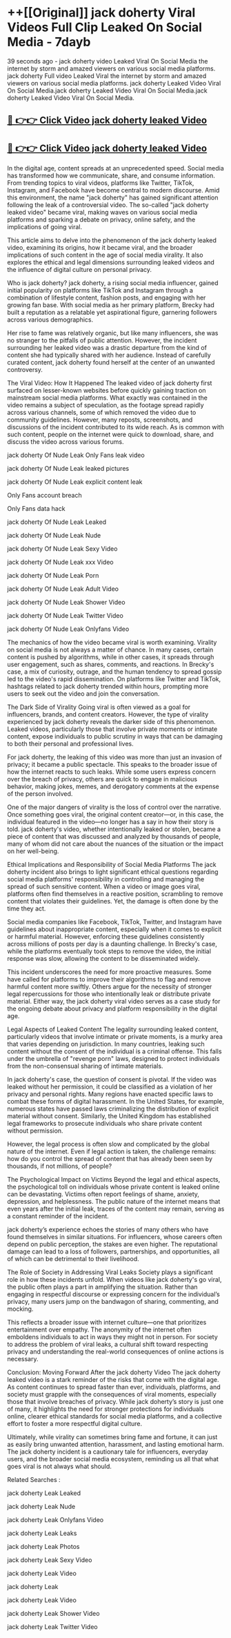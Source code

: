 # ++[[Original]] jack doherty Viral Videos Full Clip Leaked On Social Media - 7dayb<br>

39 seconds ago - jack doherty video Leaked Viral On Social Media the internet by storm and amazed viewers on various social media platforms.
jack doherty Full video Leaked Viral the internet by storm and amazed viewers on various social media platforms. jack doherty Leaked Video Viral On Social Media.jack doherty Leaked Video Viral On Social Media.jack doherty Leaked Video Viral On Social Media.<br>


## [🔴 👉👉 Click Video jack doherty leaked Video ](https://onlyclips.site?title=jack_doherty&ref=git)

## [🔴 👉👉 Click Video jack doherty leaked Video ](https://onlyclips.site?title=jack_doherty&ref=git)

In the digital age, content spreads at an unprecedented speed. Social media has transformed how we communicate, share, and consume information. From trending topics to viral videos, platforms like Twitter, TikTok, Instagram, and Facebook have become central to modern discourse. Amid this environment, the name "jack doherty" has gained significant attention following the leak of a controversial video. The so-called "jack doherty leaked video" became viral, making waves on various social media platforms and sparking a debate on privacy, online safety, and the implications of going viral.

This article aims to delve into the phenomenon of the jack doherty leaked video, examining its origins, how it became viral, and the broader implications of such content in the age of social media virality. It also explores the ethical and legal dimensions surrounding leaked videos and the influence of digital culture on personal privacy.

Who is jack doherty?
jack doherty, a rising social media influencer, gained initial popularity on platforms like TikTok and Instagram through a combination of lifestyle content, fashion posts, and engaging with her growing fan base. With social media as her primary platform, Brecky had built a reputation as a relatable yet aspirational figure, garnering followers across various demographics.

Her rise to fame was relatively organic, but like many influencers, she was no stranger to the pitfalls of public attention. However, the incident surrounding her leaked video was a drastic departure from the kind of content she had typically shared with her audience. Instead of carefully curated content, jack doherty found herself at the center of an unwanted controversy.

The Viral Video: How It Happened
The leaked video of jack doherty first surfaced on lesser-known websites before quickly gaining traction on mainstream social media platforms. What exactly was contained in the video remains a subject of speculation, as the footage spread rapidly across various channels, some of which removed the video due to community guidelines. However, many reposts, screenshots, and discussions of the incident contributed to its wide reach. As is common with such content, people on the internet were quick to download, share, and discuss the video across various forums.

jack doherty Of Nude Leak Only Fans leak video

jack doherty Of Nude Leak leaked pictures

jack doherty Of Nude Leak explicit content leak

Only Fans account breach

Only Fans data hack

jack doherty Of Nude Leak Leaked

jack doherty Of Nude Leak Nude

jack doherty Of Nude Leak Sexy Video

jack doherty Of Nude Leak xxx Video

jack doherty Of Nude Leak Porn

jack doherty Of Nude Leak Adult Video

jack doherty Of Nude Leak Shower Video

jack doherty Of Nude Leak Twitter Video

jack doherty Of Nude Leak Onlyfans Video

The mechanics of how the video became viral is worth examining. Virality on social media is not always a matter of chance. In many cases, certain content is pushed by algorithms, while in other cases, it spreads through user engagement, such as shares, comments, and reactions. In Brecky's case, a mix of curiosity, outrage, and the human tendency to spread gossip led to the video's rapid dissemination. On platforms like Twitter and TikTok, hashtags related to jack doherty trended within hours, prompting more users to seek out the video and join the conversation.

The Dark Side of Virality
Going viral is often viewed as a goal for influencers, brands, and content creators. However, the type of virality experienced by jack doherty reveals the darker side of this phenomenon. Leaked videos, particularly those that involve private moments or intimate content, expose individuals to public scrutiny in ways that can be damaging to both their personal and professional lives.

For jack doherty, the leaking of this video was more than just an invasion of privacy; it became a public spectacle. This speaks to the broader issue of how the internet reacts to such leaks. While some users express concern over the breach of privacy, others are quick to engage in malicious behavior, making jokes, memes, and derogatory comments at the expense of the person involved.

One of the major dangers of virality is the loss of control over the narrative. Once something goes viral, the original content creator—or, in this case, the individual featured in the video—no longer has a say in how their story is told. jack doherty's video, whether intentionally leaked or stolen, became a piece of content that was discussed and analyzed by thousands of people, many of whom did not care about the nuances of the situation or the impact on her well-being.

Ethical Implications and Responsibility of Social Media Platforms
The jack doherty incident also brings to light significant ethical questions regarding social media platforms' responsibility in controlling and managing the spread of such sensitive content. When a video or image goes viral, platforms often find themselves in a reactive position, scrambling to remove content that violates their guidelines. Yet, the damage is often done by the time they act.

Social media companies like Facebook, TikTok, Twitter, and Instagram have guidelines about inappropriate content, especially when it comes to explicit or harmful material. However, enforcing these guidelines consistently across millions of posts per day is a daunting challenge. In Brecky's case, while the platforms eventually took steps to remove the video, the initial response was slow, allowing the content to be disseminated widely.

This incident underscores the need for more proactive measures. Some have called for platforms to improve their algorithms to flag and remove harmful content more swiftly. Others argue for the necessity of stronger legal repercussions for those who intentionally leak or distribute private material. Either way, the jack doherty viral video serves as a case study for the ongoing debate about privacy and platform responsibility in the digital age.

Legal Aspects of Leaked Content
The legality surrounding leaked content, particularly videos that involve intimate or private moments, is a murky area that varies depending on jurisdiction. In many countries, leaking such content without the consent of the individual is a criminal offense. This falls under the umbrella of "revenge porn" laws, designed to protect individuals from the non-consensual sharing of intimate materials.

In jack doherty's case, the question of consent is pivotal. If the video was leaked without her permission, it could be classified as a violation of her privacy and personal rights. Many regions have enacted specific laws to combat these forms of digital harassment. In the United States, for example, numerous states have passed laws criminalizing the distribution of explicit material without consent. Similarly, the United Kingdom has established legal frameworks to prosecute individuals who share private content without permission.

However, the legal process is often slow and complicated by the global nature of the internet. Even if legal action is taken, the challenge remains: how do you control the spread of content that has already been seen by thousands, if not millions, of people?

The Psychological Impact on Victims
Beyond the legal and ethical aspects, the psychological toll on individuals whose private content is leaked online can be devastating. Victims often report feelings of shame, anxiety, depression, and helplessness. The public nature of the internet means that even years after the initial leak, traces of the content may remain, serving as a constant reminder of the incident.

jack doherty’s experience echoes the stories of many others who have found themselves in similar situations. For influencers, whose careers often depend on public perception, the stakes are even higher. The reputational damage can lead to a loss of followers, partnerships, and opportunities, all of which can be detrimental to their livelihood.

The Role of Society in Addressing Viral Leaks
Society plays a significant role in how these incidents unfold. When videos like jack doherty's go viral, the public often plays a part in amplifying the situation. Rather than engaging in respectful discourse or expressing concern for the individual’s privacy, many users jump on the bandwagon of sharing, commenting, and mocking.

This reflects a broader issue with internet culture—one that prioritizes entertainment over empathy. The anonymity of the internet often emboldens individuals to act in ways they might not in person. For society to address the problem of viral leaks, a cultural shift toward respecting privacy and understanding the real-world consequences of online actions is necessary.

Conclusion: Moving Forward After the jack doherty Video
The jack doherty leaked video is a stark reminder of the risks that come with the digital age. As content continues to spread faster than ever, individuals, platforms, and society must grapple with the consequences of viral moments, especially those that involve breaches of privacy. While jack doherty’s story is just one of many, it highlights the need for stronger protections for individuals online, clearer ethical standards for social media platforms, and a collective effort to foster a more respectful digital culture.

Ultimately, while virality can sometimes bring fame and fortune, it can just as easily bring unwanted attention, harassment, and lasting emotional harm. The jack doherty incident is a cautionary tale for influencers, everyday users, and the broader social media ecosystem, reminding us all that what goes viral is not always what should.

Related Searches :

jack doherty Leak Leaked

jack doherty Leak Nude

jack doherty Leak Onlyfans Video

jack doherty Leak Leaks

jack doherty Leak Photos

jack doherty Leak Sexy Video

jack doherty Leak Video

jack doherty Leak

jack doherty Leak Video

jack doherty Leak Shower Video

jack doherty Leak Twitter Video

